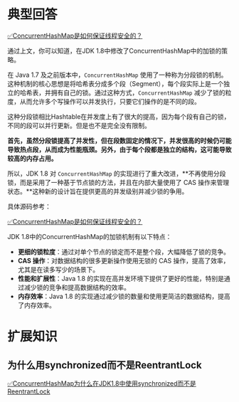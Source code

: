 # 典型回答

[✅ConcurrentHashMap是如何保证线程安全的？](https://www.yuque.com/hollis666/fo22bm/seuqd9oynk2enp9t?view=doc_embed)

通过上文，你可以知道，在JDK 1.8中修改了ConcurrentHashMap中的加锁的策略。

在 Java 1.7 及之前版本中，`ConcurrentHashMap` 使用了一种称为分段锁的机制。这种机制的核心思想是将哈希表分成多个段（Segment），每个段实际上是一个独立的哈希表，并拥有自己的锁。通过这种方式，`ConcurrentHashMap` 减少了锁的粒度，从而允许多个写操作可以并发执行，只要它们操作的是不同的段。

这种分段锁相比Hashtable在并发度上有了很大的提高，因为每个段有自己的锁，不同的段可以并行更新。但是也不是完全没有限制。

**首先，虽然分段锁提高了并发性，但在段数固定的情况下，并发很高的时候仍可能导致热点段，从而成为性能瓶颈。另外，由于每个段都是独立的结构，这可能导致较高的内存占用。**

所以，JDK 1.8 对 `ConcurrentHashMap` 的实现进行了重大改进，**不再使用分段锁，而是采用了一种基于节点锁的方法，并且在内部大量使用了 CAS 操作来管理状态。**这种新的设计旨在提供更高的并发级别并减少锁的争用。

具体源码参考：

[✅ConcurrentHashMap是如何保证线程安全的？](https://www.yuque.com/hollis666/fo22bm/seuqd9oynk2enp9t?view=doc_embed)


JDK 1.8中的ConcurrentHashMap的加锁机制有以下特点：

- **更细的锁粒度**：通过对单个节点的锁定而不是整个段，大幅降低了锁的竞争。
- **CAS 操作**：对数据结构的很多更新操作使用无锁的 CAS 操作，提高了效率，尤其是在读多写少的场景下。
- **性能和扩展性**：Java 1.8 的实现在高并发环境下提供了更好的性能，特别是通过减少锁的竞争和提高数据结构的效率。
- **内存效率**：Java 1.8 的实现通过减少锁的数量和使用更简洁的数据结构，提高了内存效率。


# 扩展知识

## 为什么用synchronized而不是ReentrantLock

[✅ConcurrentHashMap为什么在JDK1.8中使用synchronized而不是ReentrantLock](https://www.yuque.com/hollis666/fo22bm/zfcsv292hkbiclzu?view=doc_embed)
